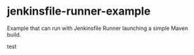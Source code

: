 # jenkinsfile-runner-example

Example that can run with Jenkinsfile Runner launching a simple Maven build.

test

